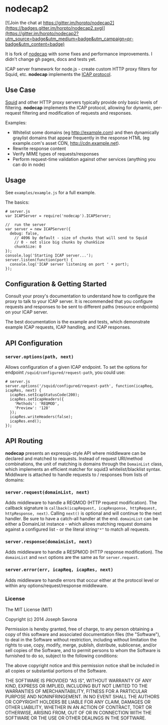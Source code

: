 nodecap2
=======

[![Join the chat at https://gitter.im/horpto/nodecap2](https://badges.gitter.im/horpto/nodecap2.svg)](https://gitter.im/horpto/nodecap2?utm_source=badge&utm_medium=badge&utm_campaign=pr-badge&utm_content=badge)

It is fork of [nodecap](https://www.npmjs.com/package/nodecap) with some fixes and performance improvements.
I didn't change gh pages, docs and tests yet.

ICAP server framework for node.js - create custom HTTP proxy filters for Squid, etc. **nodecap** implements the [ICAP protocol](http://www.icap-forum.org/documents/specification/rfc3507.txt).

## Use Case
[Squid](http://www.squid-cache.org/) and other HTTP proxy servers typically provide only basic levels of filtering. **nodecap** implements the ICAP protocol, allowing for dynamic, per-request filtering and modification of requests and responses.

Examples:

* Whitelist some domains (eg http://example.com) and then dynamically graylist domains that appear frequently in the response HTML (eg example.com's asset CDN, http://cdn.example.net).
* Rewrite response content
* Verify MIME types of requests/responses
* Perform request-time validation against other services (anything you can do in node)


## Usage

See `examples/example.js` for a full example.

The basics:

	# server.js
	var ICAPServer = require('nodecap').ICAPServer;

	//  run the server
	var server = new ICAPServer({
	  debug: false,
		// 4096 by default - size of chunks that will send to Squid
		// 0 - not slice big chunks by chunkSize
		chunkSize: 0
	});
	console.log('Starting ICAP server...');
	server.listen(function(port) {
	  console.log('ICAP server listening on port ' + port);
	});


## Configuration & Getting Started

Consult your proxy's documentation to understand how to configure the proxy to talk to your ICAP server. It is recommended that you configure requests and responses to be sent to different paths (resource endpoints) on your ICAP server.

The best documentation is the example and tests, which demonstrate example ICAP requests, ICAP handling, and ICAP responses.

## API Configuration

### `server.options(path, next)`
Allows configuration of a given ICAP endpoint. To set the options for endpoint `/squid/configured/request-path`, you could use:

	# server.js
	server.options('/squid/configured/request-path', function(icapReq, icapRes, next) {
	  icapRes.setIcapStatusCode(200);
	  icapRes.setIcapHeaders({
	    'Methods': 'REQMOD',
	    'Preview': '128'
	  });
	  icapRes.writeHeaders(false);
	  icapRes.end();
	});

## API Routing

**nodecap** presents an expressjs-style API where middleware can be declared and matched to requests. Instead of request URI/method combinations, the unit of matching is domains through the `DomainList` class, which implements an efficient matcher for squid3 whitelist/blacklist syntax. Middlware is attached to handle requests to / responses from lists of domains:

### `server.request(domainList, next)`
Adds middleware to handle a REQMOD (HTTP request modification). The callback signature is `callback(icapRequest, icapResponse, httpRequest, httpResponse, next)`. Calling `next()` is optional and will continue to the next handler. Be sure to have a catch-all handler at the end. `domainList` can be either a DomainList instance - which allows matching request domains against a configured list - or the literal string`"*"` to match all requests.

### `server.response(domainList, next)`
Adds middleware to handle a RESPMOD (HTTP response modification). The `domainList` and `next` options are the same as for `server.request`.

### `server.error(err, icapReq, icapRes, next)`
Adds middleware to handle errors that occur either at the protocol level or within any options/request/response middleware.


### License

The MIT License (MIT)

Copyright (c) 2014 Joseph Savona

Permission is hereby granted, free of charge, to any person obtaining a copy of
this software and associated documentation files (the "Software"), to deal in
the Software without restriction, including without limitation the rights to
use, copy, modify, merge, publish, distribute, sublicense, and/or sell copies of
the Software, and to permit persons to whom the Software is furnished to do so,
subject to the following conditions:

The above copyright notice and this permission notice shall be included in all
copies or substantial portions of the Software.

THE SOFTWARE IS PROVIDED "AS IS", WITHOUT WARRANTY OF ANY KIND, EXPRESS OR
IMPLIED, INCLUDING BUT NOT LIMITED TO THE WARRANTIES OF MERCHANTABILITY, FITNESS
FOR A PARTICULAR PURPOSE AND NONINFRINGEMENT. IN NO EVENT SHALL THE AUTHORS OR
COPYRIGHT HOLDERS BE LIABLE FOR ANY CLAIM, DAMAGES OR OTHER LIABILITY, WHETHER
IN AN ACTION OF CONTRACT, TORT OR OTHERWISE, ARISING FROM, OUT OF OR IN
CONNECTION WITH THE SOFTWARE OR THE USE OR OTHER DEALINGS IN THE SOFTWARE.
